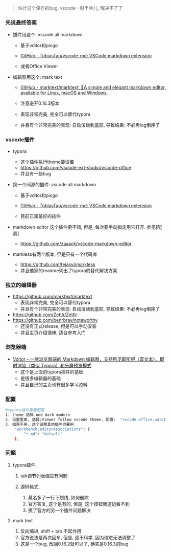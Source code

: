 > 估计这个保存的bug, vscode一时半会儿, 解决不了了

### 先说最终答案

- 插件用这个: vscode all markdown
  
  - 基于vditor和picgo
  
  - [GitHub - TobiasTao/vscode-md: VSCode markdown extension](https://github.com/TobiasTao/vscode-md)
  
  - 或者Office Viewer

- 编辑器用这个:  mark text
  
  - [GitHub - marktext/marktext: 📝A simple and elegant markdown editor, available for Linux, macOS and Windows.](https://github.com/marktext/marktext)
  
  - 注意避开0.16.3版本
  
  - 表现非常完美, 完全可以替代typora
  
  - 并且有个非常完美的表现: 自动滚动到底部, 导致结果: 不必再log倒序了

### vscode插件

- typora
  
  - 这个插件执行theme要设置
  - https://github.com/vscode-ext-studio/vscode-office
  - 并且有一些bug

- 换一个同源的插件:  vscode all markdown
  
  - 基于vditor和picgo
  
  - [GitHub - TobiasTao/vscode-md: VSCode markdown extension](https://github.com/TobiasTao/vscode-md)
  
  - 目前已知最好的插件

- markdown editor 这个插件更不错, 但是, 每次要手动指定用它打开. 参见[配置]
  
  - https://github.com/zaaack/vscode-markdown-editor

- markless有两个版本, 但是只有一个代码库
  
  - https://github.com/tejasvi/markless
  - 并且他家的readme列出了typora的替代解决方案

### 独立的编辑器

- https://github.com/marktext/marktext
  - 表现非常完美, 完全可以替代typora
  - 并且有个非常完美的表现: 自动滚动到底部, 导致结果: 不必再log倒序了
- https://github.com/Zettlr/Zettlr
- https://github.com/benrbray/noteworthy
  - 还没有正式release, 但是可以手动安装
  - 并且主页介绍很棒, 适合参考入门

### 浏览器端

- [Vditor - 一款浏览器端的 Markdown 编辑器，支持所见即所得（富文本）、即时渲染（类似 Typora）和分屏预览模式](https://b3log.org/vditor/)
  - 这个是上面的typora插件的基础
  - 是很多编辑器的基础
  - 并且自己的主页也有很多学习资料

### 配置

```sh
#typora插件需要配置
1. theme 选择 one dark modern
2. 设置里面, 选择:Viewer follow vscode theme, 配置:  "vscode-office.autoTheme": true
3. 如果不用, 这个设置其他插件也要用
    "workbench.editorAssociations": {
        "*.md": "default"
    },
```

### 问题

1. typora插件, 
   
   1. tab调节列表缩进有问题. 
   
   2. 源码格式, 
      
      1. 莫名多了一行下划线, 如何删除
      2. 官方答复, 这个是有的, 但是, 这个按钮我这边看不到
      3. 换了官方的另一个插件问题解决

2. mark text 
   
   1. 反向缩进, shift + tab 不起作用
   2. 官方说法是两次回车, 但是, 这不科学, 因为缩进无法调整了
   3. 这是一个bug, 改回0.16.2就可以了, 确实是0.16.3的bug
